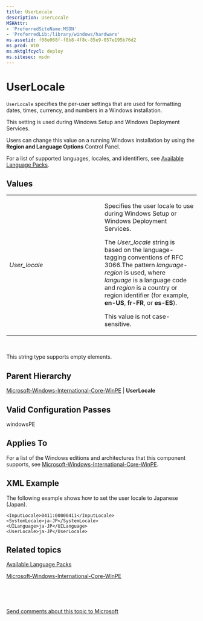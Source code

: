 ```yaml
---
title: UserLocale
description: UserLocale
MSHAttr:
- 'PreferredSiteName:MSDN'
- 'PreferredLib:/library/windows/hardware'
ms.assetid: f08e068f-f8b8-4f8c-85e9-057e195b76d2
ms.prod: W10
ms.mktglfcycl: deploy
ms.sitesec: msdn
---
```


# UserLocale


`UserLocale` specifies the per-user settings that are used for formatting dates, times, currency, and numbers in a Windows installation.

This setting is used during Windows Setup and Windows Deployment Services.

Users can change this value on a running Windows installation by using the **Region and Language Options** Control Panel.

For a list of supported languages, locales, and identifiers, see [Available Language Packs](http://go.microsoft.com/fwlink/p/?linkid=200318).

## Values


<table>
<colgroup>
<col width="50%" />
<col width="50%" />
</colgroup>
<tbody>
<tr class="odd">
<td><p><em>User_locale</em></p></td>
<td><p>Specifies the user locale to use during Windows Setup or Windows Deployment Services.</p>
<p>The <em>User_locale</em> string is based on the language-tagging conventions of RFC 3066.The pattern <em>language</em>-<em>region</em> is used, where <em>language</em> is a language code and <em>region</em> is a country or region identifier (for example, <strong>en-US</strong>, <strong>fr-FR</strong>, or <strong>es-ES</strong>).</p>
<p>This value is not case-sensitive.</p></td>
</tr>
</tbody>
</table>

 

This string type supports empty elements.

## Parent Hierarchy


[Microsoft-Windows-International-Core-WinPE](microsoft-windows-international-core-winpe.md) | **UserLocale**

## Valid Configuration Passes


windowsPE

## Applies To


For a list of the Windows editions and architectures that this component supports, see [Microsoft-Windows-International-Core-WinPE](microsoft-windows-international-core-winpe-win7-microsoft-windows-international-core-winpe.md).

## XML Example


The following example shows how to set the user locale to Japanese (Japan).

``` syntax
<InputLocale>0411:00000411</InputLocale> 
<SystemLocale>ja-JP</SystemLocale> 
<UILanguage>ja-JP</UILanguage> 
<UserLocale>ja-JP</UserLocale>
```

## Related topics


[Available Language Packs](http://go.microsoft.com/fwlink/p/?linkid=200318)

[Microsoft-Windows-International-Core-WinPE](microsoft-windows-international-core-winpe.md)

 

 

[Send comments about this topic to Microsoft](mailto:wsddocfb@microsoft.com?subject=Documentation%20feedback%20%5Bp_unattend\p_unattend%5D:%20UserLocale%20%20RELEASE:%20%2810/3/2016%29&body=%0A%0APRIVACY%20STATEMENT%0A%0AWe%20use%20your%20feedback%20to%20improve%20the%20documentation.%20We%20don't%20use%20your%20email%20address%20for%20any%20other%20purpose,%20and%20we'll%20remove%20your%20email%20address%20from%20our%20system%20after%20the%20issue%20that%20you're%20reporting%20is%20fixed.%20While%20we're%20working%20to%20fix%20this%20issue,%20we%20might%20send%20you%20an%20email%20message%20to%20ask%20for%20more%20info.%20Later,%20we%20might%20also%20send%20you%20an%20email%20message%20to%20let%20you%20know%20that%20we've%20addressed%20your%20feedback.%0A%0AFor%20more%20info%20about%20Microsoft's%20privacy%20policy,%20see%20http://privacy.microsoft.com/default.aspx. "Send comments about this topic to Microsoft")





